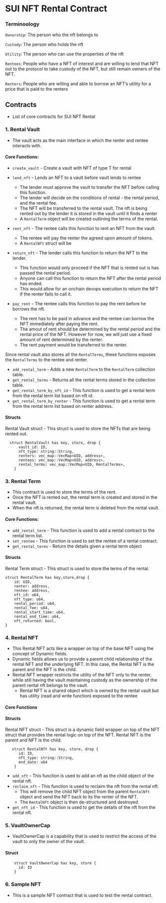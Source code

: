 # SUI NFT Rental Contract

### Terminoology

`Ownership`: The person who the nft belongs to

`Custody`: The person who holds the nft

`Utility`: The person who can use the properties of the nft

`Rentees`: People who have a NFT of interest and are willing to lend that NFT out to the protocol to take custody of the NFT, but still remain owners of the NFT.

`Renters`: People who are willing and able to borrow an NFT’s utility for a price that is paid to the renters

## Contracts

- List of core contracts for SUI NFT Rental

### 1. Rental Vault

- The vault acts as the main interface in which the renter and rentee interacts with.

#### Core Functions:

- `create_vault` - Create a vault with NFT of type T for rental

- `lend_nft` - Lends an NFT to a vault before vault lends to rentee

  - The lender must approve the vault to transfer the NFT before calling this function.
  - The lender will decide on the conditions of rental - the rental period, and the rental fee.
  - The NFT will be transferred to the rental vault. The nft is being rented out by the lender it is stored in the vault until it finds a renter
  - A `RentalTerm` object will be created outlining the terms of the rental.

- `rent_nft` - The rentee calls this function to rent an NFT from the vault.
  - The rentee will pay the renter the agreed upon amount of tokens.
  - A `RentalNft` struct will be
- `return_nft` - The lender calls this function to return the NFT to the lender.

  - This function would only proceed if the NFT that is rented out is has passed the rental period.
  - Anyone can call this function to return the NFT after the rental period has ended.
  - This would allow for an onchain devops execution to return the NFT if the renter fails to call it.

- `pay_rent` - The rentee calls this function to pay the rent before he borrows the nft.
  - The rent has to be paid in advance and the rentee can borrow the NFT immediately after paying the rent.
  - The amout of rent should be determined by the rental period and the rental price of the NFT. However for now, we will just use a fixed amount of rent determined by the renter.
  - The rent payment would be transferred to the renter.

Since rental vault also stores all the `RentalTerms`, these functions exposes the `RentalTerms` to the rentee and renter.

- `add_rental_term` - Adds a new `RentalTerm` to the `RentalTerm` collection table.
- `get_rental_terms` - Returns all the rental terms stored in the collection table.
- `get_rental_term_by_nft_id` - This function is used to get a rental term from the rental term list based on nft id.
- `get_rental_term_by_renter` - This function is used to get a rental term from the rental term list based on renter address.

#### Structs

Rental Vault struct - This struct is used to store the NFTs that are being rented out.

```move
  struct RentalVault has key, store, drop {
      vault_id: ID,
      nft_type: string::String,
      renters: vec_map::VecMap<UID, address>,
      rentees: vec_map::VecMap<UID, address>,
      rental_terms: vec_map::VecMap<UID, RentalTerms>,
    }
```

### 3. Rental Term

- This contract is used to store the terms of the rent.
- Once the NFT is rented out, the rental term is created and stored in the rental vault.
- When the nft is returned, the rental term is deleted from the rental vault.

#### Core Functions:

- `add_rental_term` - This function is used to add a rental contract to the rental term list.
- `set_rentee` - This function is used to set the rentee of a rental contract.
- `get_rental_terms` - Return the details given a rental term object

#### Structs

Rental Term struct - This struct is used to store the terms of the rental.

```move
struct RentalTerm has key,store,drop {
    id: UID,
    renter: address,
    rentee: address,
    nft_id: u64,
    nft_type: u64,
    rental_period: u64,
    rental_fee: u64,
    rental_start_time: u64,
    rental_end_time: u64,
    nft_returned: bool,
}
```

### 4. Rental NFT

- This Rental NFT acts like a wrapper on top of the base NFT using the concept of Dynamic fields.
- Dynamic fields allows us to provide a parent child relationship of the rental NFT and the underlying NFT. In this case, the Rental NFT is the parent and the NFT is the child.
- Rental NFT wrapper restricts the utility of the NFT only to the renter, while still having the vault maintaining custody as the ownership of the parent rental nft belongs to the vault.
  - Rental NFT is a shared object which is owned by the rental vault but has utility (read and write function) exposed to the rentee

#### Core Functions

#### Structs

Rental NFT struct - This struct is a dynamic field wrapper on top of the NFT struct that provides the rental logic on top of the NFT. Rental NFT is the parent and NFT is the child.

```move
   struct RentalNft has key, store, drop {
      id: ID,
      nft_type: string::String,
      end_date: u64
    }
```

- `add_nft` - This function is used to add an nft as the child object of the rental nft.
- `reclaim_nft` - This function is used to reclaim the nft from the rental nft.
  - This will remove the child NFT object from the parent `RentalNft` object and send the NFT back to its the renter of the NFT.
  - The `RentalNft` object is then de-structured and destroyed.
- `get_nft_id` - This function is used to get the details of the nft from the rental nft.

### 5. VaultOwnerCap

- VaultOwnerCap is a capability that is used to restrict the access of the vault to only the owner of the vault.

#### Struct

```move
    struct VaultOwnerCap has key, store {
      id: ID
    }
```

### 6. Sample NFT

- This is a sample NFT contract that is used to test the rental contract.
